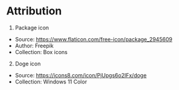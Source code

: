 # Attribution

1. Package icon

* Source: https://www.flaticon.com/free-icon/package_2945609
* Author: Freepik
* Collection: Box icons

2. Doge icon

* Source: https://icons8.com/icon/PjUpgs6o2IFx/doge
* Collection: Windows 11 Color
